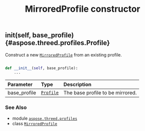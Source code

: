 ﻿---
title: MirroredProfile constructor
second_title: Aspose.3D for Python via .NET API References
description: 
type: docs
weight: 10
url: /python-net/aspose.threed.profiles/mirroredprofile/__init__/
is_root: false
---

## __init__(self, base_profile) {#aspose.threed.profiles.Profile}

Construct a new [`MirroredProfile`](/3d/python-net/aspose.threed.profiles/mirroredprofile) from an existing profile.



```python

def __init__(self, base_profile):
    ...
```


| Parameter | Type | Description |
| :- | :- | :- |
| base_profile | [`Profile`](/3d/python-net/aspose.threed.profiles/profile) | The base profile to be mirrored. |



### See Also
* module [`aspose.threed.profiles`](../../)
* class [`MirroredProfile`](/3d/python-net/aspose.threed.profiles/mirroredprofile)
